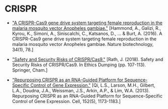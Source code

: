 <!-- TITLE: CRISPR-->
<!-- SUBTITLE: -->

# CRISPR
* ["A CRISPR-Cas9 gene drive system targeting female reproduction in the malaria mosquito vector Anopheles gambiae."](https://www.nature.com/articles/nbt.3439.pdf) 
[Hammond, A., Galizi, R., Kyrou, K., Simoni, A., Siniscalchi, C., Katsanos, D., ... & Burt, A. (2016). A CRISPR-Cas9 gene drive system targeting female reproduction in the malaria mosquito vector Anopheles gambiae. Nature biotechnology, 34(1), 78.]

* ["Safety and Security Risks of CRISPR/Cas9."](https://link.springer.com/content/pdf/10.1007%2F978-3-319-64731-9_13.pdf ) 
[Rath, J. (2018). Safety and Security Risks of CRISPR/Cas9. In Ethics Dumping (pp. 107-113). Springer, Cham.]

* ["Repurposing CRISPR as an RNA-Guided Platform for Sequence-Specific Control of Gene Expression."](https://www.sciencedirect.com/science/article/pii/S0092867413002110?via%3Dihub)
[Qi, L.S., Larson, M.H., Gilbert, L.A., Doudna, J.A., Weissman, J.S., Arkin, A.P., & Lim, W.A. (2013).  Repurposing CRISPR as an RNA-Guided Platform for Sequence-Specific Control of Gene Expression.  Cell, 152(5), 1173-1183.]
